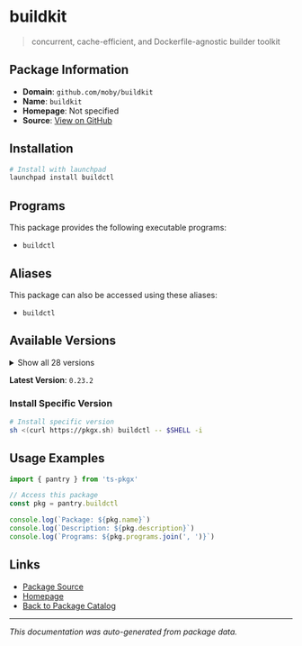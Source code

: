 # buildkit

> concurrent, cache-efficient, and Dockerfile-agnostic builder toolkit

## Package Information

- **Domain**: `github.com/moby/buildkit`
- **Name**: `buildkit`
- **Homepage**: Not specified
- **Source**: [View on GitHub](https://github.com/pkgxdev/pantry/tree/main/projects/github.com/moby/buildkit/package.yml)

## Installation

```bash
# Install with launchpad
launchpad install buildctl
```

## Programs

This package provides the following executable programs:

- `buildctl`

## Aliases

This package can also be accessed using these aliases:

- `buildctl`

## Available Versions

<details>
<summary>Show all 28 versions</summary>

- `0.23.2`, `0.23.1`, `0.23.0`, `0.22.0`, `0.21.1`
- `0.21.0`, `0.20.2`, `0.20.1`, `0.20.0`, `0.19.0`
- `0.18.2`, `0.18.1`, `0.18.0`, `0.17.3`, `0.17.2`
- `0.17.1`, `0.17.0`, `0.16.0`, `0.15.2`, `0.15.1`
- `0.15.0`, `0.14.1`, `0.14.0`, `0.13.2`, `0.13.1`
- `0.13.0`, `0.12.5`, `0.12.4`

</details>

**Latest Version**: `0.23.2`

### Install Specific Version

```bash
# Install specific version
sh <(curl https://pkgx.sh) buildctl -- $SHELL -i
```

## Usage Examples

```typescript
import { pantry } from 'ts-pkgx'

// Access this package
const pkg = pantry.buildctl

console.log(`Package: ${pkg.name}`)
console.log(`Description: ${pkg.description}`)
console.log(`Programs: ${pkg.programs.join(', ')}`)
```

## Links

- [Package Source](https://github.com/pkgxdev/pantry/tree/main/projects/github.com/moby/buildkit/package.yml)
- [Homepage](#)
- [Back to Package Catalog](../../../package-catalog.md)

---

*This documentation was auto-generated from package data.*
